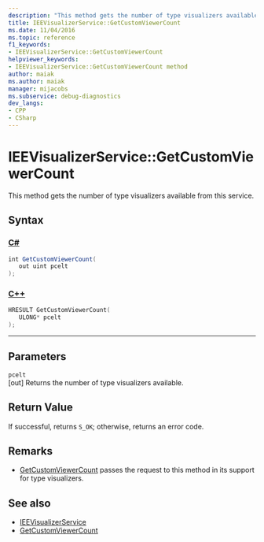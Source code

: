 ```yaml
---
description: "This method gets the number of type visualizers available from this service."
title: IEEVisualizerService::GetCustomViewerCount
ms.date: 11/04/2016
ms.topic: reference
f1_keywords:
- IEEVisualizerService::GetCustomViewerCount
helpviewer_keywords:
- IEEVisualizerService::GetCustomViewerCount method
author: maiak
ms.author: maiak
manager: mijacobs
ms.subservice: debug-diagnostics
dev_langs:
- CPP
- CSharp
---
```

# IEEVisualizerService::GetCustomViewerCount

This method gets the number of type visualizers available from this service.

## Syntax

### [C#](#tab/csharp)
```csharp
int GetCustomViewerCount(
   out uint pcelt
);
```
### [C++](#tab/cpp)
```cpp
HRESULT GetCustomViewerCount(
   ULONG* pcelt
);
```
---

## Parameters
`pcelt`\
[out] Returns the number of type visualizers available.

## Return Value
 If successful, returns `S_OK`; otherwise, returns an error code.

## Remarks
- [GetCustomViewerCount](../../../extensibility/debugger/reference/idebugproperty3-getcustomviewercount.md) passes the request to this method in its support for type visualizers.

## See also
- [IEEVisualizerService](../../../extensibility/debugger/reference/ieevisualizerservice.md)
- [GetCustomViewerCount](../../../extensibility/debugger/reference/idebugproperty3-getcustomviewercount.md)
